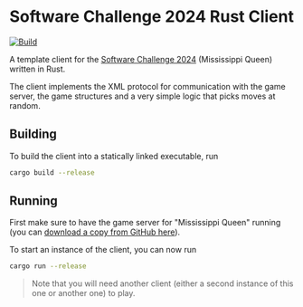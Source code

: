 # Software Challenge 2024 Rust Client

[![Build](https://github.com/fwcd/socha-client-rust-2024/actions/workflows/build.yml/badge.svg)](https://github.com/fwcd/socha-client-rust-2024/actions/workflows/build.yml)

A template client for the [Software Challenge 2024](https://www.software-challenge.de) (Mississippi Queen) written in Rust.

The client implements the XML protocol for communication with the game server, the game structures and a very simple logic that picks moves at random.

## Building

To build the client into a statically linked executable, run

```bash
cargo build --release
```

## Running

First make sure to have the game server for "Mississippi Queen" running (you can [download a copy from GitHub here](https://github.com/software-challenge/backend/releases/tag/24.0.8)).

To start an instance of the client, you can now run

```bash
cargo run --release
```

> Note that you will need another client (either a second instance of this one or another one) to play.
